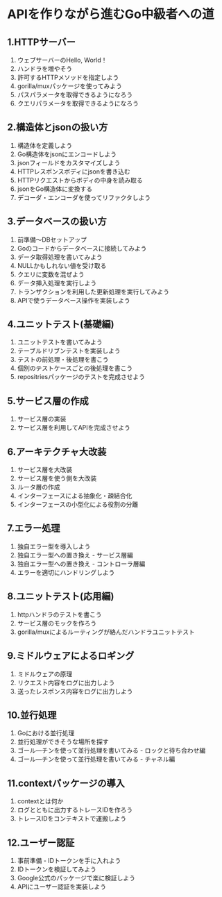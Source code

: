 # APIを作りながら進むGo中級者への道
## 1.HTTPサーバー
1. ウェブサーバーのHello, World！
2. ハンドラを増やそう
3. 許可するHTTPメソッドを指定しよう
4. gorilla/muxパッケージを使ってみよう
5. パスパラメータを取得できるようになろう
6. クエリパラメータを取得できるようになろう

## 2.構造体とjsonの扱い方
1. 構造体を定義しよう
2. Go構造体をjsonにエンコードしよう
3. jsonフィールドをカスタマイズしよう
4. HTTPレスポンスボディにjsonを書き込む
5. HTTPリクエストからボディの中身を読み取る
6. jsonをGo構造体に変換する
7. デコーダ・エンコーダを使ってリファクタしよう

## 3.データベースの扱い方
1. 前準備～DBセットアップ
2. Goのコードからデータベースに接続してみよう
3. データ取得処理を書いてみよう
4. NULLかもしれない値を受け取る
5. クエリに変数を混ぜよう
6. データ挿入処理を実行しよう
7. トランザクションを利用した更新処理を実行してみよう
8. APIで使うデータベース操作を実装しよう

## 4.ユニットテスト(基礎編)
1. ユニットテストを書いてみよう
2. テーブルドリブンテストを実装しよう
3. テストの前処理・後処理を書こう
4. 個別のテストケースごとの後処理を書こう
5. repositriesパッケージのテストを完成させよう

## 5.サービス層の作成
1. サービス層の実装
2. サービス層を利用してAPIを完成させよう

## 6.アーキテクチャ大改装
1. サービス層を大改装
2. サービス層を使う側を大改装
3. ルータ層の作成
4. インターフェースによる抽象化・疎結合化
5. インターフェースの小型化による役割の分離

## 7.エラー処理
1. 独自エラー型を導入しよう
2. 独自エラー型への置き換え - サービス層編
3. 独自エラー型への置き換え - コントローラ層編
4. エラーを適切にハンドリングしよう

## 8.ユニットテスト(応用編)
1. httpハンドラのテストを書こう
2. サービス層のモックを作ろう
3. gorilla/muxによるルーティングが絡んだハンドラユニットテスト

## 9.ミドルウェアによるロギング
1. ミドルウェアの原理
2. リクエスト内容をログに出力しよう
3. 送ったレスポンス内容をログに出力しよう

## 10.並行処理
1. Goにおける並行処理
2. 並行処理ができそうな場所を探す
3. ゴール―チンを使って並行処理を書いてみる - ロックと待ち合わせ編
4. ゴール―チンを使って並行処理を書いてみる - チャネル編

## 11.contextパッケージの導入
1. contextとは何か
2. ログとともに出力するトレースIDを作ろう
3. トレースIDをコンテキストで運搬しよう

## 12.ユーザー認証
1. 事前準備 - IDトークンを手に入れよう
2. IDトークンを検証してみよう
3. Google公式のパッケージで楽に検証しよう
4. APIにユーザー認証を実装しよう